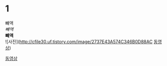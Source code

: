 # 1 
뺴액  
*뺴액*   
**뺴액**  
![사진](http://cfile30.uf.tistory.com/image/2737E43A574C346B0D88AC [동영상](https://youtu.be/O8_hPaV_F9g)) 

[동영상](https://youtu.be/O8_hPaV_F9g)


